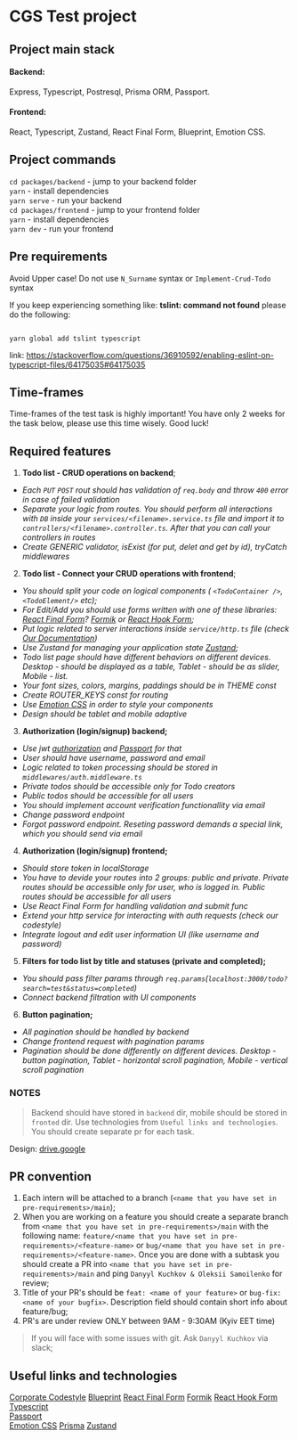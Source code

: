 # CGS Test project

## Project main stack

#### Backend:

Express, Typescript, Postresql, Prisma ORM, Passport. </br>

#### Frontend:

React, Typescript, Zustand, React Final Form, Blueprint, Emotion CSS.

## Project commands

`cd packages/backend` - jump to your backend folder <br />
`yarn` - install dependencies <br />
`yarn serve` - run your backend <br />
`cd packages/frontend` - jump to your frontend folder <br />
`yarn` - install dependencies <br />
`yarn dev` - run your frontend <br />

## Pre requirements

Avoid Upper case! Do not use `N_Surname` syntax or `Implement-Crud-Todo` syntax

If you keep experiencing something like: **tslint: command not found**
please do the following:

```

yarn global add tslint typescript

```

link: https://stackoverflow.com/questions/36910592/enabling-eslint-on-typescript-files/64175035#64175035

## Time-frames

Time-frames of the test task is highly important! You have only 2 weeks for the task below, please use this time wisely. Good luck!

## Required features

1. **Todo list - CRUD operations on backend**;

- _Each `PUT` `POST` rout should has validation of `req.body` and throw `400` error in case of failed validation_
- _Separate your logic from routes. You should perform all interactions with `DB` inside your `services/<filename>.service.ts` file and import it to `controllers/<filename>.controller.ts`. After that you can call your controllers in routes_
- _Create GENERIC validator, isExist (for put, delet and get by id), tryCatch middlewares_

2. **Todo list - Connect your CRUD operations with frontend**;

- _You should split your code on logical components ( `<TodoContainer />`, `<TodoElement/>` etc);_
- _For Edit/Add you should use forms written with  one of these libraries: [React Final Form](https://final-form.org/docs/react-final-form/getting-started)? [Formik](https://formik.org/docs/overview) or [React Hook Form](https://react-hook-form.com);_
- _Put logic related to server interactions inside `service/http.ts` file (check [Our Documentation](https://github.com/CodeGeneration-2020/code-generation-code-style/blob/main/docs/javascript.md#server-interactions-))_
- _Use Zustand for managing your application state [Zustand](https://docs.pmnd.rs/zustand/getting-started/introduction);_
- _Todo list page should have different behaviors on different devices. Desktop - should be displayed as a table, Tablet - should be as slider, Mobile - list._
- _Your font sizes, colors, margins, paddings should be in THEME const_
- _Create ROUTER_KEYS const for routing_
- _Use [Emotion CSS](https://emotion.sh/docs/introduction) in order to style your components_
- _Design should be tablet and mobile adaptive_

3. **Authorization (login/signup) backend;**

- _Use jwt [authorization](https://nodejsdev.ru/doc/jwt/) and [Passport](http://www.passportjs.org/) for that_
- _User should have username, password and email_
- _Logic related to token processing should be stored in `middlewares/auth.middleware.ts`_
- _Private todos should be accessible only for Todo creators_
- _Public todos should be accessible for all users_
- _You should implement account verification functionallity via email_
- _Change password endpoint_
- _Forgot password endpoint. Reseting password demands a special link, which you should send via email_

4. **Authorization (login/signup) frontend;**

- _Should store token in localStorage_
- _You have to devide your routes into 2 groups: public and private. Private routes should be accessible only for user, who is logged in. Public routes should be accessible for all users_
- _Use React Final Form for handling validation and submit func_
- _Extend your http service for interacting with auth requests (check our codestyle)_
- _Integrate logout and edit user information UI (like username and password)_

5. **Filters for todo list by title and statuses (private and completed);**

- _You should pass filter params through `req.params`(`localhost:3000/todo?search=test&status=completed`)_
- _Connect backend filtration with UI components_

6. **Button pagination;**

- _All pagination should be handled by backend_
- _Change frontend request with pagination params_
- _Pagination should be done differently on different devices. Desktop - button pagination, Tablet - horizontal scroll pagination, Mobile - vertical scroll pagination_

### NOTES

> Backend should have stored in `backend` dir, mobile should be stored in `fronted` dir.
> Use technologies from `Useful links and technologies`. You should create separate pr for each task.

Design: [drive.google](https://drive.google.com/file/d/1PcusGdHTmD4qzhKRJnd9pk2jLAUyLIiX/view?usp=sharing)

## PR convention

1. Each intern will be attached to a branch (`<name that you have set in pre-requirements>/main`);
2. When you are working on a feature you should create a separate branch from `<name that you have set in pre-requirements>/main` with the following name:
   `feature/<name that you have set in pre-requirements>/<feature-name>` or `bug/<name that you have set in pre-requirements>/<feature-name>`. Once you are done with a subtask you should create a PR into `<name that you have set in pre-requirements>/main` and ping `Danyyl Kuchkov & Oleksii Samoilenko` for review;
3. Title of your PR's should be `feat: <name of your feature>` or `bug-fix: <name of your bugfix>`. Description field should contain short info about feature/bug;
4. PR's are under review ONLY between 9AM - 9:30AM (Kyiv EET time)

> If you will face with some issues with git. Ask `Danyyl Kuchkov` via slack;

## Useful links and technologies

[Corporate Codestyle](https://github.com/CodeGeneration-2020/code-generation-code-style)
[Blueprint](https://blueprintjs.com/docs/#blueprint/getting-started)
[React Final Form](https://final-form.org/docs/react-final-form/getting-started)
[Formik](https://formik.org/docs/overview)
[React Hook Form](https://react-hook-form.com)
[Typescript](https://www.typescriptlang.org/docs/handbook/typescript-in-5-minutes.html)  
[Passport](http://www.passportjs.org/)  
[Emotion CSS](https://emotion.sh/docs/introduction)
[Prisma](https://www.prisma.io/docs/orm/overview/introduction)
[Zustand](https://docs.pmnd.rs/zustand/getting-started/introduction)

```

```
